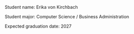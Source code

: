 Student name: Erika von Kirchbach

Student major: Computer Science / Business Administration

Expected graduation date: 2027